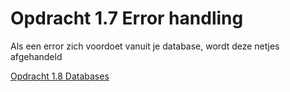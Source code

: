 # Opdracht 1.7 Error handling

Als een error zich voordoet vanuit je database, wordt deze netjes afgehandeld

[Opdracht 1.8 Databases](https://bitbucket.org/Luc_Meijer/bit-roc-assignments/src/126e00d8d04dd3677c08c27a10b1c56129d9afd0/Opdracht1.08.md?at=master&fileviewer=file-view-default)